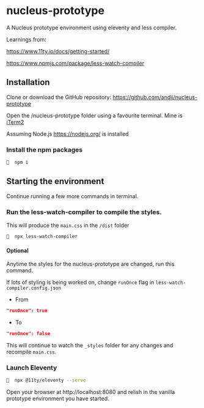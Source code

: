 # nucleus-prototype

A Nucleus prototype environment using eleventy and less compiler.

Learnings from:

https://www.11ty.io/docs/getting-started/

https://www.npmjs.com/package/less-watch-compiler

## Installation

Clone or download the GitHub repository: https://github.com/andij/nucleus-prototype

Open the /nucleus-prototype folder using a favourite terminal. Mine is [iTerm2](https://iterm2.com/)

Assuming Node.js https://nodejs.org/ is installed

### Install the npm packages

```bash
🔹  npm i
```

## Starting the environment

Continue running a few more commands in terminal.

### Run the less-watch-compiler to compile the styles.

This will produce the `main.css` in the `/dist` folder

```bash
🔹  npx less-watch-compiler
```

#### Optional

Anytime the styles for the nucleus-prototype are changed, run this command.

If lots of styling is being worked on, change `runOnce` flag in `less-watch-compiler.config.json`

* From

```json
"runOnce": true
```

* To

```json
"runOnce": false
```

This will continue to watch the `_styles` folder for any changes and recompile `main.css`.

### Launch Eleventy
```bash
🔹  npx @11ty/eleventy --serve
```
Open your browser at http://localhost:8080 and relish in the vanilla prototype environment you have started.
